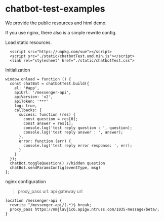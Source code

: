 # chatbot-test-examples

We provide the public resources and html demo.

If you use nginx, there also is a simple rewrite config.

Load static resources.
```
  <script src="https://unpkg.com/vue"></script>
  <script src="./static/chatbotTest.umd.min.js"></script>
  <link rel="stylesheet" href="./static/chatbotTest.css">
```

Initialization
```
window.onload = function () {
  const chatBot = chatbotTest.build({
    el: '#app',
    apiUrl: '/messenger-api',
    apiVersion: 'v2',
    apiToken: '***'
    log: true,
    callbacks: {
      success: function (res) {
        const question = res[0];
        const answer = res[1];
        console.log('test reply question : ', question);
        console.log('test reply answer : ', answer);
      },
      error: function (err) {
        console.log('test reply error response: ', err);
      }
    }
  });
  chatBot.toggleQuestion() //hidden question
  chatBot.sendParamsConfig(eventType, msg)
};
```
nginx configuration

> proxy_pass url: api gateway url

```
location /messenger-api {
  rewrite ^/messenger-api/(.*)$ break;
  proxy_pass https://nmjlavjic6.apigw.ntruss.com/1035-message/beta/;
}
```
